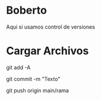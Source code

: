 # Boberto
Aqui si usamos control de versiones

# Cargar Archivos 
git add -A

git commit -m "Texto"

git push origin main/rama
